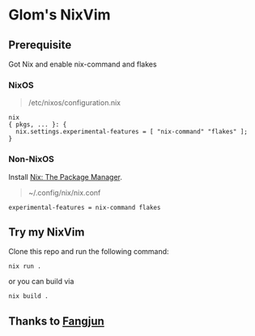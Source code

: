 # Glom's NixVim 

## Prerequisite

Got Nix and enable nix-command and flakes

### NixOS

> /etc/nixos/configuration.nix
```
nix
{ pkgs, ... }: {
  nix.settings.experimental-features = [ "nix-command" "flakes" ];
}
```

### Non-NixOS

Install [Nix: The Package Manager](https://nixos.org/download/).

> ~/.config/nix/nix.conf
```
experimental-features = nix-command flakes
```

## Try my NixVim

Clone this repo and run the following command:
```
nix run .
```
or you can build via

```
nix build .
```

## Thanks to [Fangjun](https://github.com/fangjunzhou)
